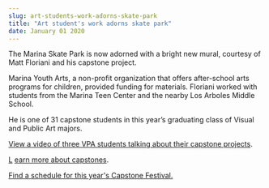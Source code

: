 ```yaml
---
slug: art-students-work-adorns-skate-park
title: "Art student's work adorns skate park"
date: January 01 2020
---
```


 
<p>
  The Marina Skate Park is now adorned with a bright new mural, courtesy of Matt
  Floriani and his capstone project.
</p>
<p>
  Marina Youth Arts, a non-profit organization that offers after-school arts
  programs for children, provided funding for materials. Floriani worked with
  students from the Marina Teen Center and the nearby Los Arboles Middle School.
</p>
<p>
  He is one of 31 capstone students in this year’s graduating class of Visual
  and Public Art majors.
</p>
<p>
  <a
    href="https://www.youtube.com/watch?feature=player_embedded&amp;v=tqtnOfp6E9U"
    >View a video of three VPA students talking about their capstone projects</a
  >.
</p>
<p>
  <a
    href="https://news.csumb.edu/news/2012/may/14/news/capping-college-senior-projects"
    >L</a
  >
  <a
    href="https://news.csumb.edu/news/2012/may/14/news/capping-college-senior-projects"
    >earn more about capstones</a
  >.
</p>
<p>
  <a href="https://capstonefestival.csumb.edu/"
    >Find a schedule for this year's Capstone Festival.</a
  >
</p>
<p></p>
 
